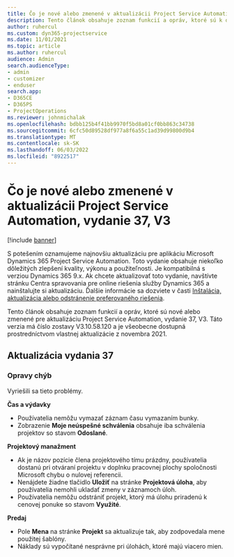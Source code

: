 ```yaml
---
title: Čo je nové alebo zmenené v aktualizácii Project Service Automation, vydanie 37, V3
description: Tento článok obsahuje zoznam funkcií a opráv, ktoré sú k dispozícii v aktualizácii Microsoft Dynamics 365 Project Service Automation, vydanie 37, V3.
author: ruhercul
ms.custom: dyn365-projectservice
ms.date: 11/01/2021
ms.topic: article
ms.author: ruhercul
audience: Admin
search.audienceType:
- admin
- customizer
- enduser
search.app:
- D365CE
- D365PS
- ProjectOperations
ms.reviewer: johnmichalak
ms.openlocfilehash: bdbb125b4f41bb9970f5bd8a01cf0bb863c34738
ms.sourcegitcommit: 6cfc50d89528df977a8f6a55c1ad39d99800d9b4
ms.translationtype: MT
ms.contentlocale: sk-SK
ms.lasthandoff: 06/03/2022
ms.locfileid: "8922517"
---
```

# <a name="whats-new-or-changed-in-project-service-automation-update-release-37-v3"></a>Čo je nové alebo zmenené v aktualizácii Project Service Automation, vydanie 37, V3

[!include [banner](../includes/psa-now-project-operations.md)]

S potešením oznamujeme najnovšiu aktualizáciu pre aplikáciu Microsoft Dynamics 365 Project Service Automation. Toto vydanie obsahuje niekoľko dôležitých zlepšení kvality, výkonu a použiteľnosti. Je kompatibilná s verziou Dynamics 365 9.x. Ak chcete aktualizovať toto vydanie, navštívte stránku Centra spravovania pre online riešenia služby Dynamics 365 a nainštalujte si aktualizáciu. Ďalšie informácie sa dozviete v časti [Inštalácia, aktualizácia alebo odstránenie preferovaného riešenia](/power-platform/admin/install-remove-preferred-solution).

Tento článok obsahuje zoznam funkcií a opráv, ktoré sú nové alebo zmenené pre aktualizáciu Project Service Automation, vydanie 37, V3. Táto verzia má číslo zostavy V3.10.58.120 a je všeobecne dostupná prostredníctvom vlastnej aktualizácie z novembra 2021.

## <a name="update-release-37"></a>Aktualizácia vydania 37

### <a name="bug-fixes"></a>Opravy chýb

Vyriešili sa tieto problémy.

**Čas a výdavky**
- Používatelia nemôžu vymazať záznam času vymazaním bunky.
- Zobrazenie **Moje neúspešné schválenia** obsahuje iba schválenia projektov so stavom **Odoslané**.

**Projektový manažment**
- Ak je názov pozície člena projektového tímu prázdny, používatelia dostanú pri otváraní projektu v doplnku pracovnej plochy spoločnosti Microsoft chybu o nulovej referencii.
- Nenájdete žiadne tlačidlo **Uložiť** na stránke **Projektová úloha**, aby používatelia nemohli ukladať zmeny v záznamoch úloh.
- Používatelia nemôžu odstrániť projekt, ktorý má úlohu priradenú k cenovej ponuke so stavom **Využité**.

**Predaj**
- Pole **Mena** na stránke **Projekt** sa aktualizuje tak, aby zodpovedala mene použitej šablóny.
- Náklady sú vypočítané nesprávne pri úlohách, ktoré majú viacero mien.

